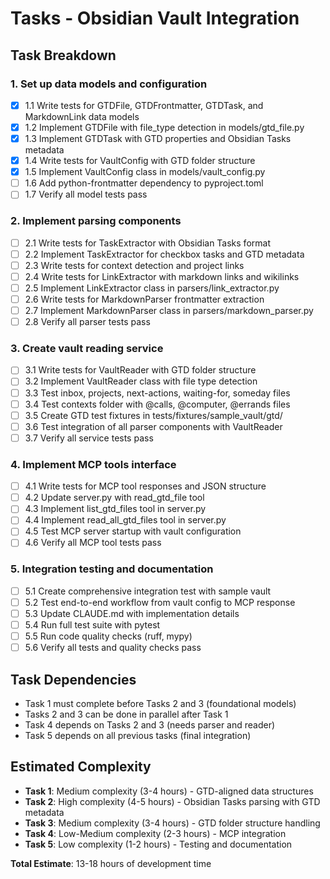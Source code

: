 # Tasks - Obsidian Vault Integration

## Task Breakdown

### 1. Set up data models and configuration
- [x] 1.1 Write tests for GTDFile, GTDFrontmatter, GTDTask, and MarkdownLink data models
- [x] 1.2 Implement GTDFile with file_type detection in models/gtd_file.py
- [x] 1.3 Implement GTDTask with GTD properties and Obsidian Tasks metadata
- [x] 1.4 Write tests for VaultConfig with GTD folder structure
- [x] 1.5 Implement VaultConfig class in models/vault_config.py
- [ ] 1.6 Add python-frontmatter dependency to pyproject.toml
- [ ] 1.7 Verify all model tests pass

### 2. Implement parsing components
- [ ] 2.1 Write tests for TaskExtractor with Obsidian Tasks format
- [ ] 2.2 Implement TaskExtractor for checkbox tasks and GTD metadata
- [ ] 2.3 Write tests for context detection and project links
- [ ] 2.4 Write tests for LinkExtractor with markdown links and wikilinks
- [ ] 2.5 Implement LinkExtractor class in parsers/link_extractor.py
- [ ] 2.6 Write tests for MarkdownParser frontmatter extraction
- [ ] 2.7 Implement MarkdownParser class in parsers/markdown_parser.py
- [ ] 2.8 Verify all parser tests pass

### 3. Create vault reading service
- [ ] 3.1 Write tests for VaultReader with GTD folder structure
- [ ] 3.2 Implement VaultReader class with file type detection
- [ ] 3.3 Test inbox, projects, next-actions, waiting-for, someday files
- [ ] 3.4 Test contexts folder with @calls, @computer, @errands files
- [ ] 3.5 Create GTD test fixtures in tests/fixtures/sample_vault/gtd/
- [ ] 3.6 Test integration of all parser components with VaultReader
- [ ] 3.7 Verify all service tests pass

### 4. Implement MCP tools interface
- [ ] 4.1 Write tests for MCP tool responses and JSON structure
- [ ] 4.2 Update server.py with read_gtd_file tool
- [ ] 4.3 Implement list_gtd_files tool in server.py
- [ ] 4.4 Implement read_all_gtd_files tool in server.py
- [ ] 4.5 Test MCP server startup with vault configuration
- [ ] 4.6 Verify all MCP tool tests pass

### 5. Integration testing and documentation
- [ ] 5.1 Create comprehensive integration test with sample vault
- [ ] 5.2 Test end-to-end workflow from vault config to MCP response
- [ ] 5.3 Update CLAUDE.md with implementation details
- [ ] 5.4 Run full test suite with pytest
- [ ] 5.5 Run code quality checks (ruff, mypy)
- [ ] 5.6 Verify all tests and quality checks pass

## Task Dependencies

- Task 1 must complete before Tasks 2 and 3 (foundational models)
- Tasks 2 and 3 can be done in parallel after Task 1
- Task 4 depends on Tasks 2 and 3 (needs parser and reader)
- Task 5 depends on all previous tasks (final integration)

## Estimated Complexity

- **Task 1**: Medium complexity (3-4 hours) - GTD-aligned data structures
- **Task 2**: High complexity (4-5 hours) - Obsidian Tasks parsing with GTD metadata
- **Task 3**: Medium complexity (3-4 hours) - GTD folder structure handling
- **Task 4**: Low-Medium complexity (2-3 hours) - MCP integration
- **Task 5**: Low complexity (1-2 hours) - Testing and documentation

**Total Estimate**: 13-18 hours of development time
